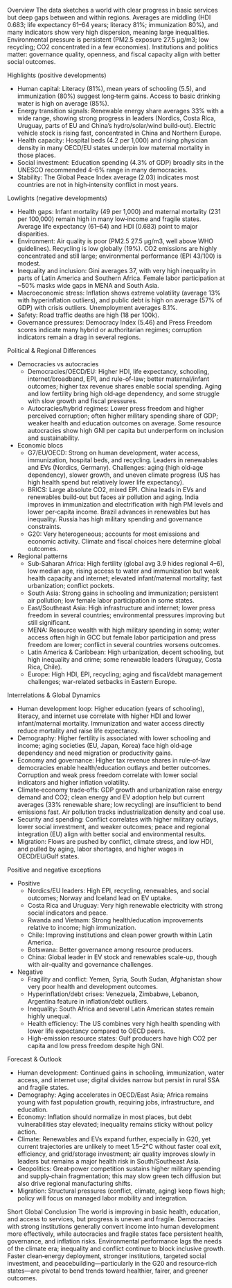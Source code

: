 Overview
The data sketches a world with clear progress in basic services but deep gaps between and within regions. Averages are middling (HDI 0.683; life expectancy 61–64 years; literacy 81%; immunization 80%), and many indicators show very high dispersion, meaning large inequalities. Environmental pressure is persistent (PM2.5 exposure 27.5 µg/m3; low recycling; CO2 concentrated in a few economies). Institutions and politics matter: governance quality, openness, and fiscal capacity align with better social outcomes.

Highlights (positive developments)
- Human capital: Literacy (81%), mean years of schooling (5.5), and immunization (80%) suggest long‑term gains. Access to basic drinking water is high on average (85%).
- Energy transition signals: Renewable energy share averages 33% with a wide range, showing strong progress in leaders (Nordics, Costa Rica, Uruguay, parts of EU and China’s hydro/solar/wind build‑out). Electric vehicle stock is rising fast, concentrated in China and Northern Europe.
- Health capacity: Hospital beds (4.2 per 1,000) and rising physician density in many OECD/EU states underpin low maternal mortality in those places.
- Social investment: Education spending (4.3% of GDP) broadly sits in the UNESCO recommended 4–6% range in many democracies.
- Stability: The Global Peace Index average (2.03) indicates most countries are not in high‑intensity conflict in most years.

Lowlights (negative developments)
- Health gaps: Infant mortality (49 per 1,000) and maternal mortality (231 per 100,000) remain high in many low‑income and fragile states. Average life expectancy (61–64) and HDI (0.683) point to major disparities.
- Environment: Air quality is poor (PM2.5 27.5 µg/m3, well above WHO guidelines). Recycling is low globally (19%). CO2 emissions are highly concentrated and still large; environmental performance (EPI 43/100) is modest.
- Inequality and inclusion: Gini averages 37, with very high inequality in parts of Latin America and Southern Africa. Female labor participation at ~50% masks wide gaps in MENA and South Asia.
- Macroeconomic stress: Inflation shows extreme volatility (average 13% with hyperinflation outliers), and public debt is high on average (57% of GDP) with crisis outliers. Unemployment averages 8.1%.
- Safety: Road traffic deaths are high (18 per 100k).
- Governance pressures: Democracy Index (5.46) and Press Freedom scores indicate many hybrid or authoritarian regimes; corruption indicators remain a drag in several regions.

Political & Regional Differences
- Democracies vs autocracies
  - Democracies/OECD/EU: Higher HDI, life expectancy, schooling, internet/broadband, EPI, and rule-of-law; better maternal/infant outcomes; higher tax revenue shares enable social spending. Aging and low fertility bring high old‑age dependency, and some struggle with slow growth and fiscal pressures.
  - Autocracies/hybrid regimes: Lower press freedom and higher perceived corruption; often higher military spending share of GDP; weaker health and education outcomes on average. Some resource autocracies show high GNI per capita but underperform on inclusion and sustainability.
- Economic blocs
  - G7/EU/OECD: Strong on human development, water access, immunization, hospital beds, and recycling. Leaders in renewables and EVs (Nordics, Germany). Challenges: aging (high old‑age dependency), slower growth, and uneven climate progress (US has high health spend but relatively lower life expectancy).
  - BRICS: Large absolute CO2, mixed EPI. China leads in EVs and renewables build‑out but faces air pollution and aging. India improves in immunization and electrification with high PM levels and lower per‑capita income. Brazil advances in renewables but has inequality. Russia has high military spending and governance constraints.
  - G20: Very heterogeneous; accounts for most emissions and economic activity. Climate and fiscal choices here determine global outcomes.
- Regional patterns
  - Sub‑Saharan Africa: High fertility (global avg 3.9 hides regional 4–6), low median age, rising access to water and immunization but weak health capacity and internet; elevated infant/maternal mortality; fast urbanization; conflict pockets.
  - South Asia: Strong gains in schooling and immunization; persistent air pollution; low female labor participation in some states.
  - East/Southeast Asia: High infrastructure and internet; lower press freedom in several countries; environmental pressures improving but still significant.
  - MENA: Resource wealth with high military spending in some; water access often high in GCC but female labor participation and press freedom are lower; conflict in several countries worsens outcomes.
  - Latin America & Caribbean: High urbanization, decent schooling, but high inequality and crime; some renewable leaders (Uruguay, Costa Rica, Chile).
  - Europe: High HDI, EPI, recycling; aging and fiscal/debt management challenges; war-related setbacks in Eastern Europe.

Interrelations & Global Dynamics
- Human development loop: Higher education (years of schooling), literacy, and internet use correlate with higher HDI and lower infant/maternal mortality. Immunization and water access directly reduce mortality and raise life expectancy.
- Demography: Higher fertility is associated with lower schooling and income; aging societies (EU, Japan, Korea) face high old‑age dependency and need migration or productivity gains.
- Economy and governance: Higher tax revenue shares in rule‑of‑law democracies enable health/education outlays and better outcomes. Corruption and weak press freedom correlate with lower social indicators and higher inflation volatility.
- Climate‑economy trade‑offs: GDP growth and urbanization raise energy demand and CO2; clean energy and EV adoption help but current averages (33% renewable share; low recycling) are insufficient to bend emissions fast. Air pollution tracks industrialization density and coal use.
- Security and spending: Conflict correlates with higher military outlays, lower social investment, and weaker outcomes; peace and regional integration (EU) align with better social and environmental results.
- Migration: Flows are pushed by conflict, climate stress, and low HDI, and pulled by aging, labor shortages, and higher wages in OECD/EU/Gulf states.

Positive and negative exceptions
- Positive
  - Nordics/EU leaders: High EPI, recycling, renewables, and social outcomes; Norway and Iceland lead on EV uptake.
  - Costa Rica and Uruguay: Very high renewable electricity with strong social indicators and peace.
  - Rwanda and Vietnam: Strong health/education improvements relative to income; high immunization.
  - Chile: Improving institutions and clean power growth within Latin America.
  - Botswana: Better governance among resource producers.
  - China: Global leader in EV stock and renewables scale-up, though with air-quality and governance challenges.
- Negative
  - Fragility and conflict: Yemen, Syria, South Sudan, Afghanistan show very poor health and development outcomes.
  - Hyperinflation/debt crises: Venezuela, Zimbabwe, Lebanon, Argentina feature in inflation/debt outliers.
  - Inequality: South Africa and several Latin American states remain highly unequal.
  - Health efficiency: The US combines very high health spending with lower life expectancy compared to OECD peers.
  - High-emission resource states: Gulf producers have high CO2 per capita and low press freedom despite high GNI.

Forecast & Outlook
- Human development: Continued gains in schooling, immunization, water access, and internet use; digital divides narrow but persist in rural SSA and fragile states.
- Demography: Aging accelerates in OECD/East Asia; Africa remains young with fast population growth, requiring jobs, infrastructure, and education.
- Economy: Inflation should normalize in most places, but debt vulnerabilities stay elevated; inequality remains sticky without policy action.
- Climate: Renewables and EVs expand further, especially in G20, yet current trajectories are unlikely to meet 1.5–2°C without faster coal exit, efficiency, and grid/storage investment; air quality improves slowly in leaders but remains a major health risk in South/Southeast Asia.
- Geopolitics: Great‑power competition sustains higher military spending and supply‑chain fragmentation; this may slow green tech diffusion but also drive regional manufacturing shifts.
- Migration: Structural pressures (conflict, climate, aging) keep flows high; policy will focus on managed labor mobility and integration.

Short Global Conclusion
The world is improving in basic health, education, and access to services, but progress is uneven and fragile. Democracies with strong institutions generally convert income into human development more effectively, while autocracies and fragile states face persistent health, governance, and inflation risks. Environmental performance lags the needs of the climate era; inequality and conflict continue to block inclusive growth. Faster clean‑energy deployment, stronger institutions, targeted social investment, and peacebuilding—particularly in the G20 and resource‑rich states—are pivotal to bend trends toward healthier, fairer, and greener outcomes.